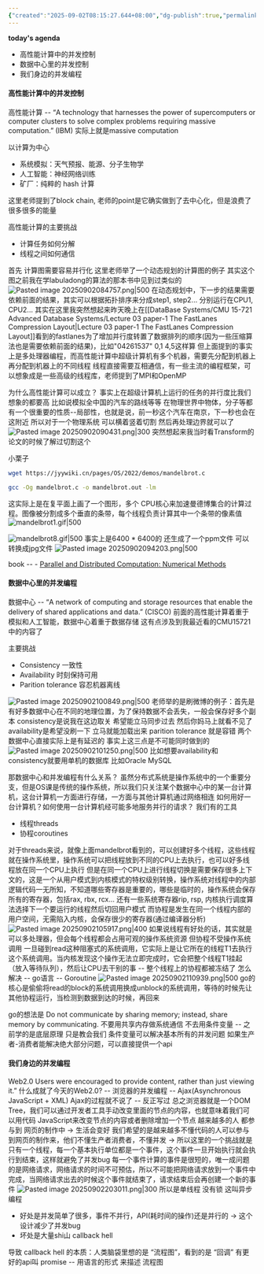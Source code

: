 ```yaml
---
{"created":"2025-09-02T08:15:27.644+08:00","dg-publish":true,"permalink":"/Operating System/NJU OS Operating System Design and Implementation/Lecture 07 真实世界的并发编程/","dgPassFrontmatter":true,"noteIcon":""}
---
```


**today's agenda**
- 高性能计算中的并发控制
- 数据中心里的并发控制
- 我们身边的并发编程

#### 高性能计算中的并发控制
高性能计算 -- “A technology that harnesses the power of supercomputers or computer clusters to solve complex problems requiring massive computation.” (IBM)
实际上就是massive computation

以计算为中心
- 系统模拟：天气预报、能源、分子生物学
- 人工智能：神经网络训练
- 矿厂：纯粹的 hash 计算

这里老师提到了block chain, 老师的point是它确实做到了去中心化，但是浪费了很多很多的能量

高性能计算的主要挑战
- 计算任务如何分解
- 线程之间如何通信

首先 计算图需要容易并行化 这里老师举了一个动态规划的计算图的例子 其实这个图之前我在学labuladong的算法的那本书中见到过类似的
![Pasted image 20250902084757.png|500](/img/user/accessory/Pasted%20image%2020250902084757.png)
在动态规划中，下一步的结果需要依赖前面的结果，其实可以根据拓扑排序来分成step1, step2... 分别运行在CPU1, CPU2...
其实在这里我突然想起来昨天晚上在[[DataBase Systems/CMU 15-721 Advanced Database Systems/Lecture 03 paper-1 The FastLanes Compression Layout\|Lecture 03 paper-1 The FastLanes Compression Layout]]看到的fastlanes为了增加并行度转置了数据排列的顺序(因为一些压缩算法也是需要依赖前面的结果)，比如"04261537" 0,1 4,5这样算
但上面提到的事实上是多处理器编程，而高性能计算中超级计算机有多个机器，需要先分配到机器上再分配到机器上的不同线程
线程直接需要互相通信，有一些主流的编程框架，可以想象成是一些高级的线程库，老师提到了MPI和OpenMP

为什么高性能计算可以成立？ 事实上在超级计算机上运行的任务的并行度比我们想象的都要高
比如说模拟全中国的汽车的路线等等 在物理世界中物体，分子等都有一个很重要的性质--局部性，也就是说，前一秒这个汽车在南京，下一秒也会在这附近
所以对于一个物理系统 可以横着竖着切割 然后再处理边界就可以了
![Pasted image 20250902090431.png|300](/img/user/accessory/Pasted%20image%2020250902090431.png)
突然想起来我当时看Transform的论文的时候了解过切割这个

小栗子
```bash
wget https://jyywiki.cn/pages/OS/2022/demos/mandelbrot.c

gcc -Og mandelbrot.c -o mandelbrot.out -lm
```
这实际上是在复平面上画了一个图形，多个 CPU核心来加速曼德博集合的计算过程。图像被分割成多个垂直的条带，每个线程负责计算其中一个条带的像素值
![mandelbrot1.gif|500](/img/user/accessory/mandelbrot1.gif)

![mandelbrot8.gif|500](/img/user/accessory/mandelbrot8.gif)
事实上是6400 * 6400的 还生成了一个ppm文件 可以转换成jpg文件
![Pasted image 20250902094203.png|500](/img/user/accessory/Pasted%20image%2020250902094203.png)

book -- - [Parallel and Distributed Computation: Numerical Methods](https://web.mit.edu/dimitrib/www/pdc.html) 

#### 数据中心里的并发编程
数据中心 -- “A network of computing and storage resources that enable the delivery of shared applications and data.” (CISCO)
前面的高性能计算着重于模拟和人工智能，数据中心着重于数据存储
这有点涉及到我最近看的CMU15721中的内容了

主要挑战
- Consistency 一致性
- Availability 时刻保持可用
- Parition tolerance 容忍机器离线

![Pasted image 20250902100849.png|500](/img/user/accessory/Pasted%20image%2020250902100849.png)
老师举的是刷微博的例子：首先是有好多数据中心在不同的地理位置，为了保持数据不会丢失，一般会保存好多个副本
consistency是说我在这边取关 希望能立马同步过去 然后你妈马上就看不见了
availability是希望没刷一下 立马就能加载出来
parition tolerance 就是容错 两个数据中心直接实际上是有延迟的
事实上这三点是不可能同时做到的
![Pasted image 20250902101250.png|500](/img/user/accessory/Pasted%20image%2020250902101250.png)
比如想要availability和consistency就要用单机的数据库 比如Oracle MySQL

那数据中心和并发编程有什么关系？
虽然分布式系统是操作系统中的一个重要分支，但是OS课是传统的操作系统，所以我们只关注某个数据中心中的某一台计算机，这台计算机一方面进行存储，一方面与其他计算机通过网络相连
如何用好一台计算机？如何使用一台计算机经可能多地服务并行的请求？
我们有的工具
- 线程threads
- 协程coroutines

对于threads来说，就像上面mandelbrot看到的，可以创建好多个线程，这些线程就在操作系统里，操作系统可以把线程放到不同的CPU上去执行，也可以好多线程放在同一个CPU上执行
但是在同一个CPU上进行线程切换是需要保存很多上下文的，这是一个从用户模式到内核模式的特权级别转换，操作系统对线程中的内部逻辑代码一无所知，不知道哪些寄存器是重要的，哪些是临时的，操作系统会保存所有的寄存器，包括rax, rbx, rcx... 还有一些系统寄存器rip, rsp, 内核执行调度算法选择下一个要运行的线程然后切回用户模式
而协程是发生在同一个线程内部的用户空间，无需陷入内核，会保存很少的寄存器(通过编译器分析)
![Pasted image 20250902105917.png|400](/img/user/accessory/Pasted%20image%2020250902105917.png)
如果说线程有好处的话，其实就是可以多处理器，但会每个线程都会占用可观的操作系统资源
但协程不受操作系统调用 一旦碰到read这种阻塞式的系统调用，它实际上是让它所在的线程T1去执行这个系统调用。当内核发现这个操作无法立即完成时，它会把整个线程T1挂起（放入等待队列），然后让CPU去干别的事 -- 整个线程上的协程都被冻结了
怎么解决 -- go语言 -- Goroutine
![Pasted image 20250902110939.png|500](/img/user/accessory/Pasted%20image%2020250902110939.png)
go的核心是偷偷将read的block的系统调用换成unblock的系统调用，等待的时候先让其他协程运行，当检测到数据到达的时候，再回来

go的想法是 Do not communicate by sharing memory; instead, share memory by communicating.
不要用共享内存做系统通信 不去用条件变量 -- 之前学的是底层原理 只是教会我们 条件变量可以解决基本所有的并发问题
如果生产者-消费者能解决绝大部分问题，可以直接提供一个api

#### 我们身边的并发编程

Web2.0 Users were encouraged to provide content, rather than just viewing it.”
什么成就了今天的Web2.0?  -- 浏览器的并发编程 -- Ajax(Asynchronous JavaScript + XML)
Ajax的过程就不说了 -- 反正写过
总之浏览器就是一个DOM Tree，我们可以通过开发者工具手动改变里面的节点的内容，也就意味着我们可以用代码 JavaScript来改变节点的内容或者删除增加一个节点
越来越多的人 都参与到 网页的制作中 -> 生活会变好
我们希望的是越来越多不懂代码的人可以参与到网页的制作来，他们不懂生产者消费者，不懂并发 -> 所以这里的一个挑战就是只有一个线程，每一个基本执行单位都是一个事件，这个事件一旦开始执行就会执行到结束，这样就避免了并发bug
每一个事件计算的事件是很短的，唯一成问题的是网络请求，网络请求的时间不可预估，所以不可能把网络请求放到一个事件中完成，当网络请求出去的时候这个事件就结束了，请求结束后会再创建一个新的事件
![Pasted image 20250902203011.png|300](/img/user/accessory/Pasted%20image%2020250902203011.png)
所以是单线程 没有锁 这叫异步编程
- 好处是并发简单了很多，事件不并行，API(耗时间的操作)还是并行的 -> 这个设计减少了并发bug
- 坏处是大量shi山 callback hell

导致 callback hell 的本质：人类脑袋里想的是 “流程图”，看到的是 “回调”
有更好的api叫 promise -- 用语言的形式 来描述 流程图
